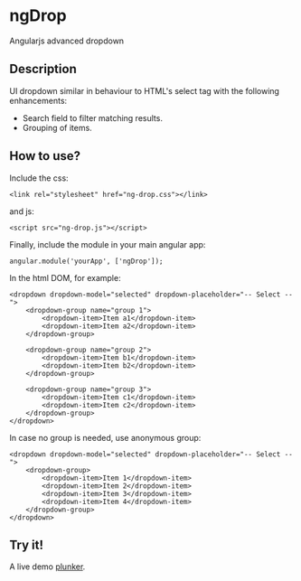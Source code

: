ngDrop
======

Angularjs advanced dropdown


Description
-----------
UI dropdown similar in behaviour to HTML's select tag with the following enhancements:
- Search field to filter matching results. 
- Grouping of items.

How to use?
-----------
Include the css:
```
<link rel="stylesheet" href="ng-drop.css"></link>
```

and js:

```
<script src="ng-drop.js"></script>
```

Finally, include the module in your main angular app:


```
angular.module('yourApp', ['ngDrop']);
```

In the html DOM, for example:
```
<dropdown dropdown-model="selected" dropdown-placeholder="-- Select --">
	<dropdown-group name="group 1">
		<dropdown-item>Item a1</dropdown-item>
		<dropdown-item>Item a2</dropdown-item>
	</dropdown-group>
	
	<dropdown-group name="group 2">
		<dropdown-item>Item b1</dropdown-item>
		<dropdown-item>Item b2</dropdown-item>
	</dropdown-group>
	
	<dropdown-group name="group 3">
		<dropdown-item>Item c1</dropdown-item>
		<dropdown-item>Item c2</dropdown-item>
	</dropdown-group>
</dropdown>
```

In case no group is needed, use anonymous group:
```
<dropdown dropdown-model="selected" dropdown-placeholder="-- Select --">
	<dropdown-group>
		<dropdown-item>Item 1</dropdown-item>
		<dropdown-item>Item 2</dropdown-item>
		<dropdown-item>Item 3</dropdown-item>
		<dropdown-item>Item 4</dropdown-item>
	</dropdown-group>
</dropdown>
```

Try it!
-------

A live demo [plunker](http://plnkr.co/edit/E0uuy7LoLtOFBOGCEJ4E?p=info).
